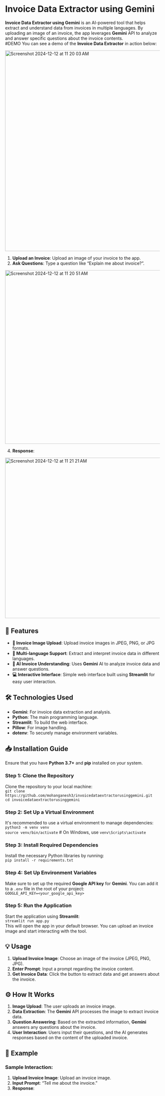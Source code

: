 #  Invoice Data Extractor using Gemini  
**Invoice Data Extractor using Gemini** is an AI-powered tool that helps extract and understand data from invoices in multiple languages. By uploading an image of an invoice, the app leverages **Gemini** API to analyze and answer specific questions about the invoice contents.  
#DEMO
You can see a demo of the **Invoice Data Extractor** in action below:

<img width="654" alt="Screenshot 2024-12-12 at 11 20 03 AM" src="https://github.com/user-attachments/assets/5a0d3530-1637-44f5-87ad-e06aba06b2d7" />

1. **Upload an Invoice**: Upload an image of your invoice to the app.  
2. **Ask Questions**: Type a question like “Explain me about invoice?”.

<img width="566" alt="Screenshot 2024-12-12 at 11 20 51 AM" src="https://github.com/user-attachments/assets/39849125-be11-4dcc-b1b2-8895fa0469ca" />

4. **Response**:

<img width="523" alt="Screenshot 2024-12-12 at 11 21 21 AM" src="https://github.com/user-attachments/assets/23f5f2aa-5a36-4558-aea1-f17afc6deff9" />

## 🌟 Features  
- **📸 Invoice Image Upload**: Upload invoice images in JPEG, PNG, or JPG formats.  
- **🧾 Multi-language Support**: Extract and interpret invoice data in different languages.  
- **🤖 AI Invoice Understanding**: Uses **Gemini** AI to analyze invoice data and answer questions.  
- **💻 Interactive Interface**: Simple web interface built using **Streamlit** for easy user interaction.  

## 🛠️ Technologies Used  
- **Gemini**: For invoice data extraction and analysis.  
- **Python**: The main programming language.  
- **Streamlit**: To build the web interface.  
- **Pillow**: For image handling.  
- **dotenv**: To securely manage environment variables.  

## 📥 Installation Guide  
Ensure that you have **Python 3.7+** and **pip** installed on your system.

### Step 1: Clone the Repository  
Clone the repository to your local machine:  
`git clone https://github.com/mohanganesh3/invoicedataextractorusinggemini.git`  
`cd invoicedataextractorusinggemini`  

### Step 2: Set Up a Virtual Environment  
It's recommended to use a virtual environment to manage dependencies:  
`python3 -m venv venv`  
`source venv/bin/activate`  # On Windows, use `venv\Scripts\activate`  

### Step 3: Install Required Dependencies  
Install the necessary Python libraries by running:  
`pip install -r requirements.txt`  

### Step 4: Set Up Environment Variables  
Make sure to set up the required **Google API key** for **Gemini**. You can add it to a `.env` file in the root of your project:  
`GOOGLE_API_KEY=<your_google_api_key>`  

### Step 5: Run the Application  
Start the application using **Streamlit**:  
`streamlit run app.py`  
This will open the app in your default browser. You can upload an invoice image and start interacting with the tool.

## 💡 Usage  
1. **Upload Invoice Image**: Choose an image of the invoice (JPEG, PNG, JPG).  
2. **Enter Prompt**: Input a prompt regarding the invoice content.  
3. **Get Invoice Data**: Click the button to extract data and get answers about the invoice.

## ⚙️ How It Works  
1. **Image Upload**: The user uploads an invoice image.  
2. **Data Extraction**: The **Gemini** API processes the image to extract invoice data.  
3. **Question Answering**: Based on the extracted information, **Gemini** answers any questions about the invoice.  
4. **User Interaction**: Users input their questions, and the AI generates responses based on the content of the uploaded invoice.

## 📝 Example  
### Sample Interaction:  
1. **Upload Invoice Image**: Upload an invoice image.  
2. **Input Prompt**: “Tell me about the invoice.”  
3. **Response**:  
